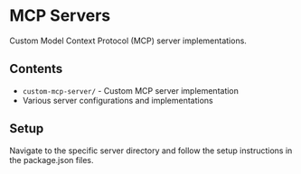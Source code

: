 # MCP Servers

Custom Model Context Protocol (MCP) server implementations.

## Contents

- `custom-mcp-server/` - Custom MCP server implementation
- Various server configurations and implementations

## Setup

Navigate to the specific server directory and follow the setup instructions in the package.json files.